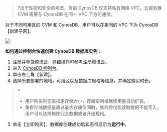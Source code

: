 
>?出于性能和安全的考虑，目前 CynosDB 仅支持私有网络 VPC，云服务器 CVM 需要与 CynosDB 在同一 VPC 下方可通信。

对于不同可用区的 CVM 和 CynosDB，用户可以在相同的 VPC 下为 CynosDB 【新建子网】。

![](https://main.qcloudimg.com/raw/8ffcfe80a193d8d124dfb64df473ef66.png)


**如何通过控制台快速创建 CynosDB 数据库实例**：

1. 注册并登录腾讯云，详细操作可参考[注册腾讯云](https://cloud.tencent.com/document/product/378/17985)。
2. 进入 [CynosDB 控制台](https://console.cloud.tencent.com/cynosdb)。
3. 单击左上角【新建】。
4. 选择所要部署的地域，可用区以及数据库规格等信息，并确定购买时长。
>?
>- 用户购买时无需指定存储大小，存储空间根据使用量自动扩容。
>- 集群存储数据量超过最大存储空间时，集群将仅能读取数据不能写入，用户可以选择删除冗余数据或者升级规格。
5. 单击【立即购买】，数据库创建成功后状态将显示为**运行中**。
